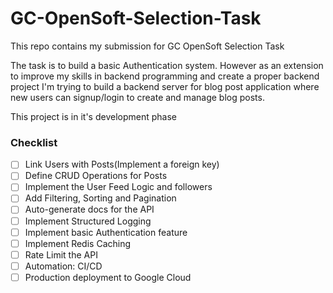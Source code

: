 # GC-OpenSoft-Selection-Task
This repo contains my submission for GC OpenSoft Selection Task

The task is to build a basic Authentication system. However as an extension to improve my skills in backend programming and create a proper backend project I'm trying to build a backend server for blog post application where new users can signup/login to create and manage blog posts.

This project is in it's development phase

### **Checklist**
- [ ] Link Users with Posts(Implement a foreign key)
- [ ] Define CRUD Operations for Posts
- [ ] Implement the User Feed Logic and followers
- [ ] Add Filtering, Sorting and Pagination
- [ ] Auto-generate docs for the API
- [ ] Implement Structured Logging
- [ ] Implement basic Authentication feature
- [ ] Implement Redis Caching
- [ ] Rate Limit the API
- [ ] Automation: CI/CD
- [ ] Production deployment to Google Cloud